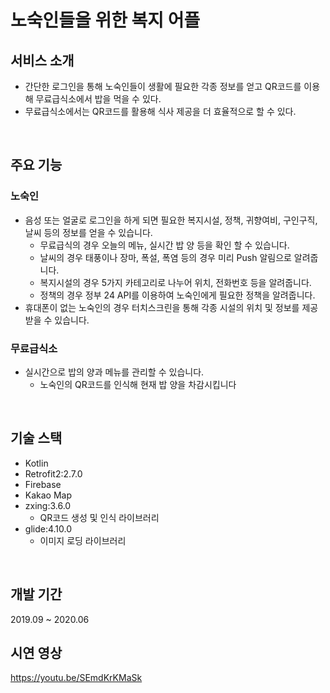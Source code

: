 # 노숙인들을 위한 복지 어플

## 서비스 소개

- 간단한 로그인을 통해 노숙인들이 생활에 필요한 각종 정보를 얻고 QR코드를 이용해 무료급식소에서 밥을 먹을 수 있다.
- 무료급식소에서는 QR코드를 활용해 식사 제공을 더 효율적으로 할 수 있다.

</br >

## 주요 기능

### 노숙인
 
 - 음성 또는 얼굴로 로그인을 하게 되면 필요한 복지시설, 정책, 귀향여비, 구인구직, 날씨 등의 정보를 얻을 수 있습니다.
   - 무료급식의 경우 오늘의 메뉴, 실시간 밥 양 등을 확인 할 수 있습니다.
   - 날씨의 경우 태풍이나 장마, 폭설, 폭염 등의 경우 미리 Push 알림으로 알려줍니다.
   - 복지시설의 경우 5가지 카테고리로 나누어 위치, 전화번호 등을 알려줍니다.
   - 정책의 경우 정부 24 API를 이용하여 노숙인에게 필요한 정책을 알려줍니다.
 - 휴대폰이 없는 노숙인의 경우 터치스크린을 통해 각종 시설의 위치 및 정보를 제공받을 수 있습니다.
 
### 무료급식소

- 실시간으로 밥의 양과 메뉴를 관리할 수 있습니다.
   - 노숙인의 QR코드를 인식해 현재 밥 양을 차감시킵니다

</br >

## 기술 스택

- Kotlin
- Retrofit2:2.7.0
- Firebase
- Kakao Map
- zxing:3.6.0
  - QR코드 생성 및 인식 라이브러리
- glide:4.10.0
  - 이미지 로딩 라이브러리

</br >


## 개발 기간

2019.09 ~ 2020.06

## 시연 영상

https://youtu.be/SEmdKrKMaSk
